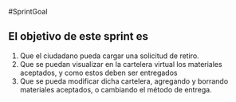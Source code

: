 
#SprintGoal

## El objetivo de este sprint es 
1) Que el ciudadano pueda cargar una solicitud de retiro.
2) Que se puedan visualizar en la cartelera virtual los materiales aceptados, y como estos deben ser entregados
3) Que se pueda modificar dicha cartelera, agregando y borrando materiales aceptados, o cambiando el método de entrega.

  